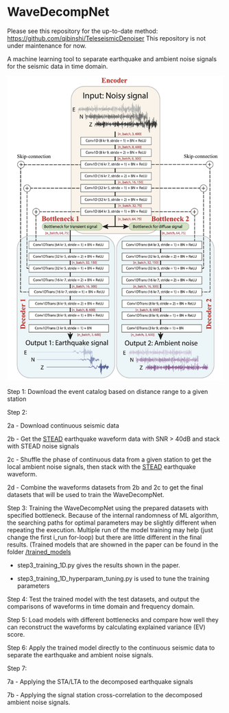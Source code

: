 # WaveDecompNet

Please see this repository for the up-to-date method: https://github.com/qibinshi/TeleseismicDenoiser 
This repository is not under maintenance for now.

A machine learning tool to separate earthquake and ambient noise signals for the seismic data in time domain.

![WaveDecompNet](WaveDecompNet_structure.png)

 

Step 1: Download the event catalog based on distance range to a given station 


Step 2: 

2a - Download continuous seismic data

2b - Get the [STEAD](https://github.com/smousavi05/STEAD) earthquake waveform data with SNR > 40dB and stack with STEAD noise signals

2c - Shuffle the phase of continuous data from a given station to get the local ambient noise signals, then stack with 
the [STEAD](https://github.com/smousavi05/STEAD) earthquake waveform.

2d - Combine the waveforms datasets from 2b and 2c to get the final datasets that will be used to train the 
WaveDecompNet.


Step 3: Training the WaveDecompNet using the prepared datasets with specified bottleneck. Because of the internal 
randomness of ML algorithm, the searching paths for optimal parameters may be slightly different when repeating the 
execution. Multiple run of the model training may help (just change the first i_run for-loop) but there are little 
different in the final results.
(Trained models that are showned in the paper can be found in the folder [/trained_models](https://github.com/yinjiuxun/WaveDecompNet-paper/tree/stable/trained_models)

- step3_training_1D.py gives the results shown in the paper.

- step3_training_1D_hyperparam_tuning.py is used to tune the training parameters

Step 4: Test the trained model with the test datasets, and output the comparisons of waveforms in time domain and 
frequency domain.


Step 5: Load models with different bottlenecks and compare how well they can reconstruct the waveforms by calculating 
explained variance (EV) score.


Step 6: Apply the trained model directly to the continuous seismic data to separate the earthquake and ambient noise 
signals.


Step 7: 

7a - Applying the STA/LTA to the decomposed earthquake signals 

7b - Applying the signal station cross-correlation 
to the decomposed ambient noise signals.
